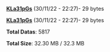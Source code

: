 [**KLa31pGs**](/data/KLa31pGs.txt) (30/11/22 - 22:27)- 29 bytes

[**KLa31pGs**](/data/KLa31pGs.txt) (30/11/22 - 22:27)- 29 bytes

**Total Datas**: 5817

**Total Size**: 32.30 MB / 32.3 MB